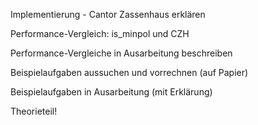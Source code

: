 Implementierung - Cantor Zassenhaus erklären


Performance-Vergleich: is_minpol und CZH

Performance-Vergleiche in Ausarbeitung beschreiben


Beispielaufgaben aussuchen und vorrechnen (auf Papier)

Beispielaufgaben in Ausarbeitung (mit Erklärung)


Theorieteil!


